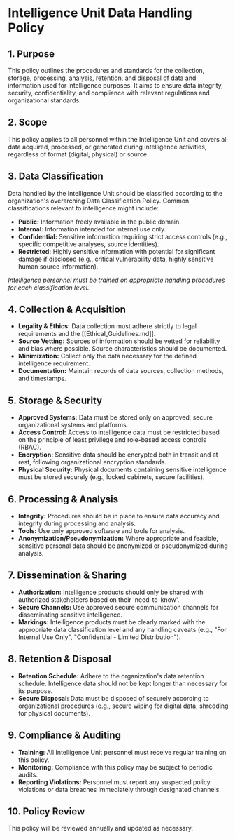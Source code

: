 # Intelligence Unit Data Handling Policy

## 1. Purpose

This policy outlines the procedures and standards for the collection, storage, processing, analysis, retention, and disposal of data and information used for intelligence purposes. It aims to ensure data integrity, security, confidentiality, and compliance with relevant regulations and organizational standards.

## 2. Scope

This policy applies to all personnel within the Intelligence Unit and covers all data acquired, processed, or generated during intelligence activities, regardless of format (digital, physical) or source.

## 3. Data Classification

Data handled by the Intelligence Unit should be classified according to the organization's overarching Data Classification Policy. Common classifications relevant to intelligence might include:
- **Public:** Information freely available in the public domain.
- **Internal:** Information intended for internal use only.
- **Confidential:** Sensitive information requiring strict access controls (e.g., specific competitive analyses, source identities).
- **Restricted:** Highly sensitive information with potential for significant damage if disclosed (e.g., critical vulnerability data, highly sensitive human source information).

*Intelligence personnel must be trained on appropriate handling procedures for each classification level.*

## 4. Collection & Acquisition

- **Legality & Ethics:** Data collection must adhere strictly to legal requirements and the [[Ethical_Guidelines.md]].
- **Source Vetting:** Sources of information should be vetted for reliability and bias where possible. Source characteristics should be documented.
- **Minimization:** Collect only the data necessary for the defined intelligence requirement.
- **Documentation:** Maintain records of data sources, collection methods, and timestamps.

## 5. Storage & Security

- **Approved Systems:** Data must be stored only on approved, secure organizational systems and platforms.
- **Access Control:** Access to intelligence data must be restricted based on the principle of least privilege and role-based access controls (RBAC).
- **Encryption:** Sensitive data should be encrypted both in transit and at rest, following organizational encryption standards.
- **Physical Security:** Physical documents containing sensitive intelligence must be stored securely (e.g., locked cabinets, secure facilities).

## 6. Processing & Analysis

- **Integrity:** Procedures should be in place to ensure data accuracy and integrity during processing and analysis.
- **Tools:** Use only approved software and tools for analysis.
- **Anonymization/Pseudonymization:** Where appropriate and feasible, sensitive personal data should be anonymized or pseudonymized during analysis.

## 7. Dissemination & Sharing

- **Authorization:** Intelligence products should only be shared with authorized stakeholders based on their 'need-to-know'.
- **Secure Channels:** Use approved secure communication channels for disseminating sensitive intelligence.
- **Markings:** Intelligence products must be clearly marked with the appropriate data classification level and any handling caveats (e.g., "For Internal Use Only", "Confidential - Limited Distribution").

## 8. Retention & Disposal

- **Retention Schedule:** Adhere to the organization's data retention schedule. Intelligence data should not be kept longer than necessary for its purpose.
- **Secure Disposal:** Data must be disposed of securely according to organizational procedures (e.g., secure wiping for digital data, shredding for physical documents).

## 9. Compliance & Auditing

- **Training:** All Intelligence Unit personnel must receive regular training on this policy.
- **Monitoring:** Compliance with this policy may be subject to periodic audits.
- **Reporting Violations:** Personnel must report any suspected policy violations or data breaches immediately through designated channels.

## 10. Policy Review

This policy will be reviewed annually and updated as necessary. 